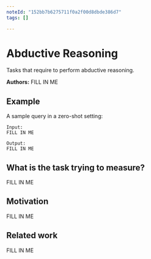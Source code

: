 ```yaml
---
noteId: "152bb7b6275711f0a2f00d8dbde386d7"
tags: []

---
```


# Abductive Reasoning

Tasks that require to perform abductive reasoning.

**Authors:** FILL IN ME

## Example

A sample query in a zero-shot setting:

```
Input:
FILL IN ME

Output:
FILL IN ME
```

## What is the task trying to measure?

FILL IN ME

## Motivation

FILL IN ME

## Related work

FILL IN ME